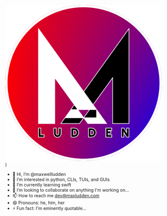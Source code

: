 ![Max Ludden Logo](https://raw.githubusercontent.com/maxludden/maxludden/ee2772c06c994544bdce92d26cb170948fb294da/MaxLogo.svg))

- 👋 Hi, I’m @maxwellludden
- 👀 I’m interested in python, CLIs, TUIs, and GUIs
- 🌱 I’m currently learning swift
- 💞️ I’m looking to collaborate on anything I'm working on...
- 📫 How to reach me dev@maxludden.com
- 😄 Pronouns: he, him, her
- ⚡ Fun fact: I'm eminently quotable...

<!---
maxwellludden/maxwellludden is a ✨ special ✨ repository because its `README.md` (this file) appears on your GitHub profile.
You can click the Preview link to take a look at your changes.
--->

